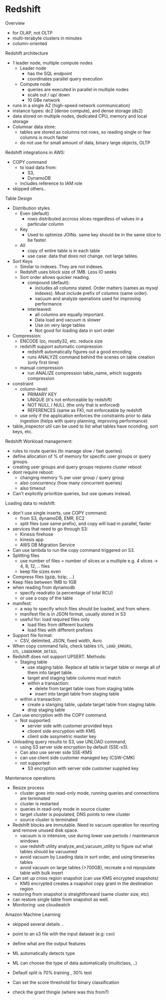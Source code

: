 # Redshift
Overview
- for OLAP, not OLTP
- multi-terabyte clusters in minutes
- column-oriented

Redshift architecture
- 1 leader node, multiple compute nodes
    - Leader node
        - has the SQL endpoint
        - coordinates parallel query execution
    - Compute node
        - queries are executed in parallel in multiple nodes
        - scale out / up/ down
        - 10 GBe network  
- runs in a single AZ (high-speed network communication)
- instance types: dc2 (dense compute), and dense storage (ds2)
- data stored on multiple nodes, dedicated CPU, memory and local storage
- Columnar data store:
    - tables are stored as columns not rows, so reading single or few columns is much faster
    - do not use for small amount of data, binary large objects, OLTP

Redshift integrations in AWS:
- COPY command 
    - to load data from:
        - S3,
        - DynamoDB
    - includes reference to IAM role
- skipped others..

Table Design
- Distribution styles
    - Even (default)
        - rows distributed accross slices regardless of values in a particular column
    - Key
        - Used to optimize JOINs. same key should be in the same slice to be faster.
    - All
        - copy of entire table is in each table
        - use case: data that does not change. not large tables.
- Sort Keys
    - Similar to indexes. They are not indexes.
    - Redshift uses block size of 1MB. Less IO seeks
    - Sort order allows quicker reading.
        - compound (default):
            - includes all columns stated. Order matters (sames as mysql indexes). Must include prefix of columns (same order).
            - vacuum and analyze operations used for improving performance
        - interleaved:
            - all columns are equally important.
            - Data load and vacuum is slower
            - Use on very large tables
            - Not good for loading data in sort order
 - Compression:
    - ENCODE lzo, mostly32, etc. reduce size
    - redshift support automatic compression
        - redshift automatically figures out a good encoding
        - runs ANALYZE command behind the scenes on table creation (only first time)
    - manual compression
        - run ANALIZE compression table_name, which suggests compression
 - constraint
    - column-level:
        - PRIMARY KEY
        - UNIQUE (it's not enforceable by redshift)
        - NOT NULL / NULL (the only that is enforced)
        - REFERENCES (same as FK), not enforceable by redshift
    - use only if the application enforces the constraints prior to data ingestion (helps with query planning, improving performance)
 - table_inspector util can be used to list what tables have nconding, sort keys, etc.

Redshift Workload management:
- rules to route queries (to manage slow / fast queries)
- define allocation of % of memory for specific user groups or query groups.
- creating user groups and query groups reqiures cluster reboot
- dont require reboot:
    - changing memory % per user group / query group
    - also concurrency (how many concurrent queries)
    - also timeout
- Can't explicitly prioritize queries, but use queues instead.

Loading data to redshift:
- don't use single inserts, use COPY command:
    - from S3, dynamoDB, EMR, EC2
    - split files (use same prefix), and copy will load in parallel, faster
- services that need to go through S3:
    - Kinesis firehose
    - kinesis app
    - AWS DB Migration Service
- Can use lambda to run the copy command triggered on S3.
- Splitting files
    - use number of files = number of slices or a multiple
        e.g. 4 slices -> 4, 8, 12, .. files
    - keep file sizes even
- Compress files (gzip, bzip, ...)
- Keep files between 1MB to 1GB
- when reading from dynamodb
    - specify readratio (a percentage of total RCU)
    - or use a copy of the table
- manifest:
    - a way to specify which files should be loaded, and from where.
    - manifest file is in JSON format, usually stored in S3
    - useful for:
        load required files only
        - load files from different buckets
        - load files with different prefixes
- Support file format:
    - CSV, delimited, JSON, fixed width, Avro
- When copy command fails, check tables `STL_LOAD_ERRORS`, `STL_LOADERROR_DETAIL`
- Redshift does not support UPSERT. Methods:
    - Staging table
        - use staging table. Replace all table in target table or merge all of them into target table.
        - target and staging table columns must match
        - within a transaction:
            - delete from target table rows from staging table.
            - insert into target table from staging table
    - within a transaction:
        - create a stanging table, update target table from staging table.
        - drop staging table
- Can use encryption with the COPY command.
    - Not supported:
        - servier side with customer provided keys
        - clioent side encryption with KMS
        - client side assymetric master key
- Unloading query results to S3, use UNLOAD command, 
    - using S3 server side encryption by default (SSE-s3). 
    - Can also use server side SSE-KMS
    - can use client side customer managed key (CSW-CMK)
    - not supported:
        - S3 encryption with server side customer supplied key

Maintenance operations
- Resize process
    - cluster goes into read-only mode, running queries and connections are terminated
    - cluster is restarted
    - queries in read-only mode in source cluster
    - target cluster is populated, DNS points to new cluster
    - source cluster is terminated 
- Redshift blocks are immutable. Need to vacuum operation for resorting and remove unused disk space.
    - vacuum is io intensive, use during lower use periods / maintenance windows
    - use redshift utility analyze_and_vacuum_utility to figure out what tables should be vacuumed
    - avoid vacuum by Loading data in sort order, and using timeseries tables
    - avoid vacuum on large tables (>700GB), recreate a nd repopulate table with bulk insert
- Can set up cross region snapshot (can use KMS encrypted snapshots)
    - KMS encrypted creates a nsapshot copy grant in the destination region
- restoring from snapshot is straightforward (same cluster size, etc)
- can restore single table from snapshot as well.
- Monitoring: use cloudwatch

Amazon Machine Learning
- skipped several details ..
- point to an s3 file with the input dataset (e.g: csv)
- define what are the output features
- ML automatically detects type
- ML can choose the type of data automatically (multiclass, ..)
- Default split is 70% training , 30% test
- Can set the score threshold for binary classification 
    
        


- check the grant thingie (where was this from?)

    
        


        